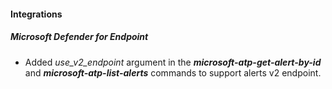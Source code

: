 
#### Integrations
##### Microsoft Defender for Endpoint
- Added *use_v2_endpoint* argument in the ***microsoft-atp-get-alert-by-id*** and ***microsoft-atp-list-alerts*** commands to support alerts v2 endpoint.
